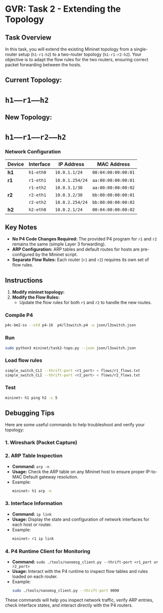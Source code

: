 # GVR: Task 2 - Extending the Topology

## Task Overview
In this task, you will extend the existing Mininet topology from a single-router setup (`h1-r1-h2`) to a two-router topology (`h1-r1-r2-h2`). Your objective is to adapt the flow rules for the two routers, ensuring correct packet forwarding between the hosts.

## Current Topology:
# `h1——r1——h2`

## New Topology: 
# `h1——r1——r2——h2`

### Network Configuration

| Device    | Interface   | IP Address       | MAC Address            |
|-----------|-------------|------------------|------------------------|
| **h1**    | `h1-eth0`   | `10.0.1.1/24`    | `00:04:00:00:00:01`    |
| **r1**    | `r1-eth1`   | `10.0.1.254/24`  | `aa:00:00:00:00:01`    |
|           | `r1-eth2`   | `10.0.3.1/30`    | `aa:00:00:00:00:02`    |
| **r2**    | `r2-eth1`   | `10.0.3.2/30`    | `bb:00:00:00:00:01`    |
|           | `r2-eth2`   | `10.0.2.254/24`  | `bb:00:00:00:00:02`    |
| **h2**    | `h2-eth0`   | `10.0.2.1/24`    | `00:04:00:00:00:02`    |

## Key Notes
- **No P4 Code Changes Required:** The provided P4 program for `r1` and `r2` remains the same (simple Layer 3 forwarding).
- **ARP Configuration:** ARP tables and default routes for hosts are pre-configured by the Mininet script.
- **Separate Flow Rules:** Each router (`r1` and `r2`) requires its own set of flow rules.

## Instructions
1. **Modify mininet topology:**
2. **Modify the Flow Rules:**
   - Update the flow rules for both `r1` and `r2` to handle the new routes.

### Compile P4
```bash
p4c-bm2-ss --std p4-16  p4/l3switch.p4 -o json/l3switch.json
```

### Run
```bash
sudo python3 mininet/task2-topo.py --json json/l3switch.json
```

### Load flow rules
```bash
simple_switch_CLI --thrift-port <r1_port> < flows/r1_flows.txt
simple_switch_CLI --thrift-port <r2_port> < flows/r2_flows.txt
```

### Test
```bash
mininet> h1 ping h2 -c 5
```

## Debugging Tips

Here are some useful commands to help troubleshoot and verify your topology:

### 1. **Wireshark (Packet Capture)**

### 2. **ARP Table Inspection**
   - **Command:** `arp -n`
   - **Usage:** Check the ARP table on any Mininet host to ensure proper IP-to-MAC Default gateway resolution.
   - Example:
     ```bash
     mininet> h1 arp -n
     ```

### 3. **Interface Information**
   - **Command:** `ip link`
   - **Usage:** Display the state and configuration of network interfaces for each host or router.
   - Example:
     ```bash
     mininet> r1 ip link
     ```

### 4. **P4 Runtime Client for Monitoring**
   - **Command:** `sudo ./tools/nanomsg_client.py --thrift-port <r1_port or r2_port>`
   - **Usage:** Interact with the P4 runtime to inspect flow tables and rules loaded on each router.
   - Example:
     ```bash
     sudo ./tools/nanomsg_client.py --thrift-port 9090
     ```

These commands will help you inspect network traffic, verify ARP entries, check interface states, and interact directly with the P4 routers.
